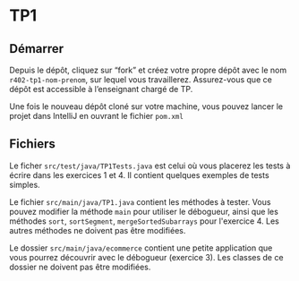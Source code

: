 # TP1

## Démarrer

Depuis le dépôt, cliquez sur “fork” et créez votre propre dépôt avec le
nom `r402-tp1-nom-prenom`, sur lequel vous travaillerez. Assurez-vous que
ce dépôt est accessible à l’enseignant chargé de TP.

Une fois le nouveau dépôt cloné sur votre machine, vous pouvez lancer
le projet dans IntelliJ en ouvrant le fichier `pom.xml`

## Fichiers

Le ficher `src/test/java/TP1Tests.java` est celui où vous placerez les
tests à écrire dans les exercices 1 et 4. Il contient quelques
exemples de tests simples.

Le fichier `src/main/java/TP1.java` contient les méthodes à
tester. Vous pouvez modifier la méthode `main` pour utiliser le
débogueur, ainsi que les méthodes `sort`, `sortSegment`,
`mergeSortedSubarrays` pour l'exercice 4. Les autres méthodes ne
doivent pas être modifiées.

Le dossier `src/main/java/ecommerce` contient une petite application
que vous pourrez découvrir avec le débogueur (exercice 3). Les classes
de ce dossier ne doivent pas être modifiées.